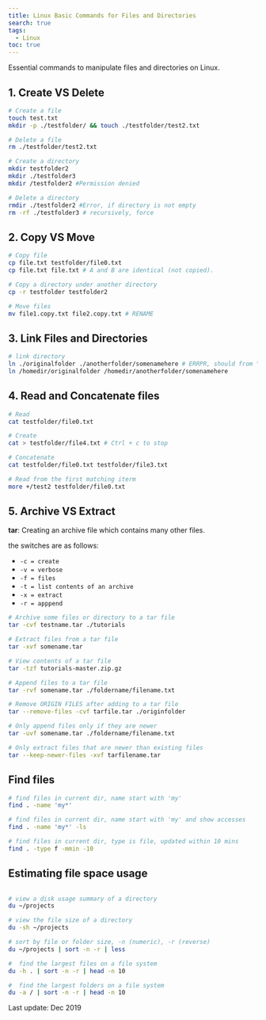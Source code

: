 ```yaml
---
title: Linux Basic Commands for Files and Directories
search: true
tags: 
  - Linux
toc: true
---
```


Essential commands to manipulate files and directories on Linux.

## 1. Create VS Delete

```bash
# Create a file
touch test.txt
mkdir -p ./testfolder/ && touch ./testfolder/test2.txt

# Delete a file
rm ./testfolder/test2.txt

# Create a directory
mkdir testfolder2
mkdir ./testfolder3
mkdir /testfolder2 #Permission denied

# Delete a directory
rmdir ./testfolder2 #Error, if directory is not empty
rm -rf ./testfolder3 # recursively, force
```

## 2. Copy VS Move

```bash
# Copy file
cp file.txt testfolder/file0.txt
cp file.txt file.txt # A and B are identical (not copied).

# Copy a directory under another directory
cp -r testfolder testfolder2

# Move files
mv file1.copy.txt file2.copy.txt # RENAME
```

## 3. Link Files and Directories

```bash
# link directory
ln ./originalfolder ./anotherfolder/somenamehere # ERRPR, should from "/" root folder
ln /homedir/originalfolder /homedir/anotherfolder/somenamehere
```

## 4. Read and Concatenate files

```bash
# Read
cat testfolder/file0.txt

# Create
cat > testfolder/file4.txt # Ctrl + c to stop

# Concatenate
cat testfolder/file0.txt testfolder/file3.txt

# Read from the first matching iterm
more +/test2 testfolder/file0.txt
```

## 5. Archive VS Extract

**tar**: Creating an archive file which contains many other files.

the switches are as follows:

- `-c = create`
- `-v = verbose`
- `-f = files`
- `-t = list contents of an archive`
- `-x = extract`
- `-r = apppend`

```bash
# Archive some files or directory to a tar file
tar -cvf testname.tar ./tutorials

# Extract files from a tar file
tar -xvf somename.tar

# View contents of a tar file
tar -tzf tutorials-master.zip.gz

# Append files to a tar file
tar -rvf somename.tar ./foldername/filename.txt

# Remove ORIGIN FILES after adding to a tar file
tar --remove-files -cvf tarfile.tar ./originfolder

# Only append files only if they are newer
tar -uvf somename.tar ./foldername/filename.txt

# Only extract files that are newer than existing files
tar --keep-newer-files -xvf tarfilename.tar
```

## Find files

```bash
# find files in current dir, name start with 'my'
find . -name 'my*'

# find files in current dir, name start with 'my' and show accesses
find . -name 'my*' -ls

# find files in current dir, type is file, updated within 10 mins
find . -type f -mmin -10
```

## Estimating file space usage

```bash

# view a disk usage summary of a directory
du ~/projects

# view the file size of a directory
du -sh ~/projects

# sort by file or folder size, -n (numeric), -r (reverse) 
du ~/projects | sort -n -r | less

#  find the largest files on a file system
du -h . | sort -n -r | head -n 10

#  find the largest folders on a file system
du -a / | sort -n -r | head -n 10
```

Last update: Dec 2019
